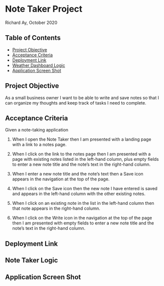 # Note Taker Project

Richard Ay, October 2020

## Table of Contents
* [Project Objective](#project-objective)
* [Acceptance Criteria](#acceptance-criteria)
* [Deployment Link](#deployment-link)
* [Weather Dashboard Logic](#weather-dashboard-logic)
* [Application Screen Shot](#application-screen-shot)


## Project Objective
As a small business owner I want to be able to write and save notes
so that I can organize my thoughts and keep track of tasks I need to complete.


## Acceptance Criteria
Given a note-taking application

1) When I open the Note Taker
then I am presented with a landing page with a link to a notes page.

2) When I click on the link to the notes page
then I am presented with a page with existing notes listed in the left-hand column, plus empty fields to enter a new note title and the note’s text in the right-hand column.

3) When I enter a new note title and the note’s text
then a Save icon appears in the navigation at the top of the page.

4) When I click on the Save icon
then the new note I have entered is saved and appears in the left-hand column with the other existing notes.

5) When I click on an existing note in the list in the left-hand column
then that note appears in the right-hand column.

6) When I click on the Write icon in the navigation at the top of the page
then I am presented with empty fields to enter a new note title and the note’s text in the right-hand column.

## Deployment Link


## Note Taker Logic


## Application Screen Shot
